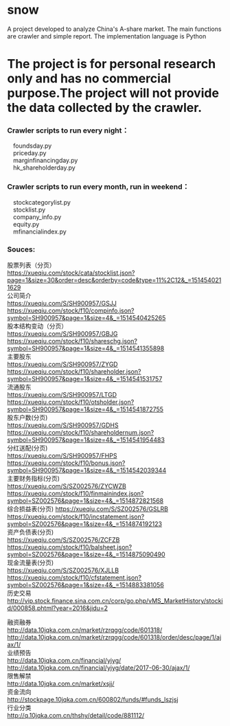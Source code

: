 # snow
A project developed to analyze China's A-share market.  The main functions are crawler and simple report.  The implementation language is Python
# The project is for personal research only and has no commercial purpose.The project will not provide the data collected by the crawler.


 
### Crawler scripts to run every night：  
&emsp;foundsday.py  
&emsp;priceday.py  
&emsp;marginfinancingday.py  
&emsp;hk_shareholderday.py  
### Crawler scripts to run every month, run in weekend：  
&emsp;stockcategorylist.py  
&emsp;stocklist.py  
&emsp;company_info.py  
&emsp;equity.py  
&emsp;mfinancialindex.py  


### Souces:  
股票列表（分页）  
https://xueqiu.com/stock/cata/stocklist.json?page=1&size=30&order=desc&orderby=code&type=11%2C12&_=1514540211629  
公司简介  
https://xueqiu.com/S/SH900957/GSJJ  
https://xueqiu.com/stock/f10/compinfo.json?symbol=SH900957&page=1&size=4&_=1514540425265   
股本结构变动（分页）    
https://xueqiu.com/S/SH900957/GBJG    
https://xueqiu.com/stock/f10/shareschg.json?symbol=SH900957&page=1&size=4&_=1514541355898    
主要股东  
https://xueqiu.com/S/SH900957/ZYGD   
https://xueqiu.com/stock/f10/shareholder.json?symbol=SH900957&page=1&size=4&_=1514541531757  
流通股东  
https://xueqiu.com/S/SH900957/LTGD   
https://xueqiu.com/stock/f10/otsholder.json?symbol=SH900957&page=1&size=4&_=1514541872755  
股东户数(分页)  
https://xueqiu.com/S/SH900957/GDHS  
https://xueqiu.com/stock/f10/shareholdernum.json?symbol=SH900957&page=1&size=4&_=1514541954483  
分红送配(分页)    
https://xueqiu.com/S/SH900957/FHPS    
https://xueqiu.com/stock/f10/bonus.json?symbol=SH900957&page=1&size=4&_=1514542039344    
主要财务指标(分页)    
https://xueqiu.com/S/SZ002576/ZYCWZB   
https://xueqiu.com/stock/f10/finmainindex.json?symbol=SZ002576&page=1&size=4&_=1514872821568  
综合损益表(分页)
https://xueqiu.com/S/SZ002576/GSLRB
https://xueqiu.com/stock/f10/incstatement.json?symbol=SZ002576&page=1&size=4&_=1514874192123  
资产负债表(分页)  
https://xueqiu.com/S/SZ002576/ZCFZB  
https://xueqiu.com/stock/f10/balsheet.json?symbol=SZ002576&page=1&size=4&_=1514875090490  
现金流量表(分页)  
https://xueqiu.com/S/SZ002576/XJLLB  
https://xueqiu.com/stock/f10/cfstatement.json?symbol=SZ002576&page=1&size=4&_=1514883381056    
历史交易  
http://vip.stock.finance.sina.com.cn/corp/go.php/vMS_MarketHistory/stockid/000858.phtml?year=2016&jidu=2  
    
融资融券  
http://data.10jqka.com.cn/market/rzrqgg/code/601318/  
http://data.10jqka.com.cn/market/rzrqgg/code/601318/order/desc/page/1/ajax/1/  
业绩预告  
http://data.10jqka.com.cn/financial/yjyg/  
http://data.10jqka.com.cn/financial/yjyg/date/2017-06-30/ajax/1/  
限售解禁  
http://data.10jqka.com.cn/market/xsjj/  
资金流向  
http://stockpage.10jqka.com.cn/600802/funds/#funds_lszjsj  
行业分类   
http://q.10jqka.com.cn/thshy/detail/code/881112/    


